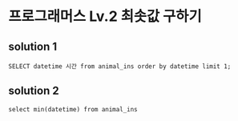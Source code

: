 ﻿# 프로그래머스 Lv.2 최솟값 구하기

## solution 1

```mysql
SELECT datetime 시간 from animal_ins order by datetime limit 1;
```

## solution 2

```mysql
select min(datetime) from animal_ins
```